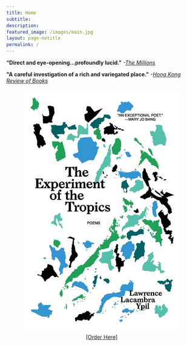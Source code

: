 ```yaml
---
title: Home
subtitle:
description:
featured_image: /images/main.jpg
layout: page-notitle
permalink: /
---
```

**“Direct and eye-opening...profoundly lucid."** *-[The Millions](https://themillions.com/books-reviews/the-experiment-of-the-tropics-poems-0982814259)*

**"A careful investigation of a rich and variegated place."** *-[Hong Kong Review of Books](https://hkrbooks.com/2019/05/27/beds-in-the-east-and-the-experiment-of-the-tropics/)*

<figure>
<a href="https://www.amazon.com/Experiment-Tropics-Lawrence-Lacambra-Ypil/dp/0982814259">
<img src="/images/experiment.jpg"
    alt="The Experiment of the Tropics"
    style="max-height:70vh; display: block; margin-left:auto; margin-right:auto; width:auto">
</a>

<figcaption style="text-align:center; padding-top:10px">
<a href="https://www.amazon.com/Experiment-Tropics-Lawrence-Lacambra-Ypil/dp/0982814259">
[Order Here]
</a>
</figcaption>
</figure>